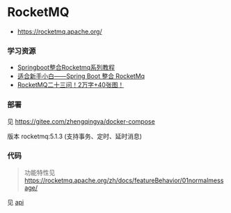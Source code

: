 # RocketMQ

- https://rocketmq.apache.org/

### 学习资源

- [Springboot整合Rocketmq系列教程](https://blog.csdn.net/gzmyh/article/details/130222388)
- [适合新手小白——Spring Boot 整合 RocketMq](https://blog.csdn.net/qq_42697946/article/details/127654201)
- [RocketMQ二十三问！2万字+40张图！](https://mp.weixin.qq.com/s/kanmtvydZvXRDkynyJvBVw)

### 部署

见 https://gitee.com/zhengqingya/docker-compose

版本 rocketmq:5.1.3 (支持事务、定时、延时消息)

### 代码

> 功能特性见 https://rocketmq.apache.org/zh/docs/featureBehavior/01normalmessage/

见 [api](src/main/java/com/zhengqing/demo/api)
